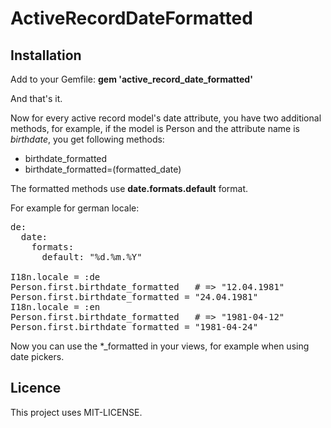 # ActiveRecordDateFormatted

## Installation

Add to your Gemfile: **gem 'active_record_date_formatted'**
 
And that's it. 

Now for every active record model's date attribute, you have two additional methods, for example, if the model is Person and the attribute name is *birthdate*, you get following methods: 
- birthdate_formatted
- birthdate_formatted=(formatted_date)

The formatted methods use **date.formats.default** format.
 
For example for german locale: 

<pre>
de:
  date:
    formats:
      default: "%d.%m.%Y" 

I18n.locale = :de
Person.first.birthdate_formatted   # => "12.04.1981"
Person.first.birthdate_formatted = "24.04.1981"
I18n.locale = :en
Person.first.birthdate_formatted   # => "1981-04-12"
Person.first.birthdate_formatted = "1981-04-24"
</pre>

Now you can use the *_formatted in your views, for example when using date pickers. 

## Licence

This project uses MIT-LICENSE.